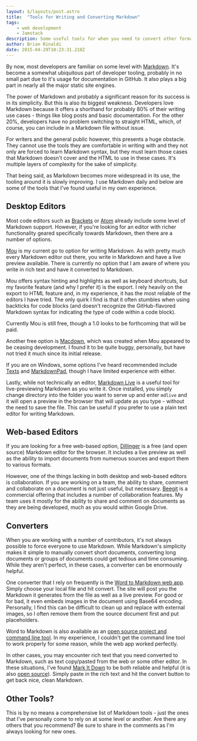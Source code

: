 ```yaml
---
layout: $/layouts/post.astro
title:  "Tools for Writing and Converting Markdown"
tags:
    - web development
    - Jamstack
description: Some useful tools for when you need to convert other formats to Markdown.
author: Brian Rinaldi
date: 2015-04-29T10:23:31.210Z
---
```


By now, most developers are familiar on some level with [Markdown](http://daringfireball.net/projects/markdown/). It's become a somewhat ubiquitous part of developer tooling, probably in no small part due to it's usage for documentation in GitHub. It also plays a big part in nearly all the major static site engines.

The power of Markdown and probably a significant reason for its success is in its simplicity. But this is also its biggest weakness. Developers love Markdown because it offers a shorthand for probably 80% of their writing use cases - things like blog posts and basic documentation. For the other 20%, developers have no problem switching to straight HTML, which, of course, you can include in a Markdown file without issue.

For writers and the general public however, this presents a huge obstacle. They cannot use the tools they are comfortable in writing with and they not only are forced to learn Markdown syntax, but they must learn those cases that Markdown doesn't cover and the HTML to use in these cases. It's multiple layers of complexity for the sake of simplicity.

That being said, as Markdown becomes more widespread in its use, the tooling around it is slowly improving. I use Markdown daily and below are some of the tools that I've found useful in my own experience.<!--more-->

## Desktop Editors

Most code editors such as [Brackets](http://brackets.io/) or [Atom](https://atom.io/) already include some level of Markdown support. However, if you're looking for an editor with richer functionality geared specifically towards Markdown, then there are a number of options.

[Mou](http://25.io/mou/) is my current go to option for writing Markdown. As with pretty much every Markdown editor out there, you write in Markdown and have a live preview available. There is currently no option that I am aware of where you write in rich text and have it converted to Markdown.

Mou offers syntax hinting and highlights as well as keyboard shortcuts, but my favorite feature (and why I prefer it) is the export. I rely heavily on the export to HTML feature and, in my experience, it has the most reliable of the editors I have tried. The only quirk I find is that it often stumbles when using backticks for code blocks (and doesn't recognize the GitHub-flavored Markdown syntax for indicating the type of code within a code block).

Currently Mou is still free, though a 1.0 looks to be forthcoming that will be paid.

Another free option is [Macdown](http://macdown.uranusjr.com/), which was created when Mou appeared to be ceasing development. I found it to be quite buggy, personally, but have not tried it much since its initial release.

If you are on Windows, some options I've heard recommended include [Texts](http://www.texts.io/) and [MarkdownPad](http://markdownpad.com/), though I have limited experience with either.

Lastly, while not technically an editor, [Markdown Live](https://github.com/mobily/markdown-live) is a useful tool for live-previewing Markdown as you write it. Once installed, you simply change directory into the folder you want to serve up and enter `mdlive` and it will open a preview in the browser that will update as you type - without the need to save the file. This can be useful if you prefer to use a plain text editor for writing Markdown.

## Web-based Editors

If you are looking for a free web-based option, [Dillinger](http://dillinger.io/) is a free (and open source) Markdown editor for the browser. It includes a live preview as well as the ability to import documents from numerous sources and export them to various formats.

However, one of the things lacking in both desktop and web-based editors is collaboration. If you are working on a team, the ability to share, comment and collaborate on a document is not just useful, but necessary. [Beegit](https://beegit.com/) is a commercial offering that includes a number of collaboration features. My team uses it mostly for the ability to share and comment on documents as they are being developed, much as you would within Google Drive.

## Converters

When you are working with a number of contributors, it's not always possible to force everyone to use Markdown. While Markdown's simplicity makes it simple to manually convert short documents, converting long documents or groups of documents could get tedious and time consuming. While they aren't perfect, in these cases, a converter can be enormously helpful.

One converter that I rely on frequently is the [Word to Markdown web app](http://word-to-markdown.herokuapp.com/). Simply choose your local file and hit convert. The site will post you the Markdown it generates from the file as well as a live preview. For good or for bad, it even embeds images in the document using Base64 encoding. Personally, I find this can be difficult to clean up and replace with external images, so I often remove them from the source document first and put placeholders.

Word to Markdown is also available as an [open source project and command line tool](https://github.com/benbalter/word-to-markdown). In my experience, I couldn't get the command line tool to work properly for some reason, while the web app worked perfectly.

In other cases, you may encounter rich text that you need converted to Markdown, such as text copy/pasted from the web or some other editor. In these situations, I've found [Mark It Down](http://markitdown.medusis.com/) to be both reliable and helpful (it is also [open source](https://github.com/bambax/markitdown.medusis.com)). Simply paste in the rich text and hit the convert button to get back nice, clean Markdown.

## Other Tools?

This is by no means a comprehensive list of Markdown tools - just the ones that I've personally come to rely on at some level or another. Are there any others that you recommend? Be sure to share in the comments as I'm always looking for new ones.